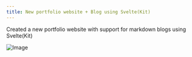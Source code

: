 ```yaml
---
title: New portfolio website + Blog using Svelte(Kit)
---
```

Created a new portfolio website with support for markdown blogs using Svelte(Kit)

![Image](/portfolio-v2.png)